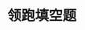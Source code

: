 # 领跑填空题

<figure><img src="https://cdn.staticaly.com/gh/clearng/klyme-api-img@main/XHEYURQ7%60T%7DXYUBW6IQ~YFE.1xy1b8yoi31c.webp" alt=""><figcaption></figcaption></figure>

<figure><img src="https://cdn.staticaly.com/gh/clearng/klyme-api-img@main/63F18VL11S0PUJUSFSZ4R6M.5k35fbb86o40.webp" alt=""><figcaption></figcaption></figure>

<figure><img src="../.gitbook/assets/K)I1R%&#x60;NX~PV$8A7KPENI0Y.jpg" alt=""><figcaption></figcaption></figure>

<figure><img src="../.gitbook/assets/L85IXLGJHZC{C(RE5V7Y[SJ.jpg" alt=""><figcaption></figcaption></figure>

<figure><img src="https://cdn.staticaly.com/gh/clearng/klyme-api-img@main/YWBBXF2]03T_19]ZFCRGN%60B.1nfqk4mfm0kg.webp" alt=""><figcaption></figcaption></figure>

<figure><img src="../.gitbook/assets/JQ_884D&#x60;ST6CF1KKMGT_FB1 (1).jpg" alt=""><figcaption></figcaption></figure>

<figure><img src="../.gitbook/assets/@2X~~)Z2~@D0RS(A$@Y)8E8.jpg" alt=""><figcaption></figcaption></figure>

<figure><img src="../.gitbook/assets/JQ_884D&#x60;ST6CF1KKMGT_FB1.jpg" alt=""><figcaption></figcaption></figure>

<figure><img src="../.gitbook/assets/$KIR{$8R]_S3CMW69D1~R$7.jpg" alt=""><figcaption></figcaption></figure>

<figure><img src="../.gitbook/assets/MSRVOGF%O8&#x60;][~HE}B]7QLR.jpg" alt=""><figcaption></figcaption></figure>

<figure><img src="../.gitbook/assets/PD)RWY[ZJNW}J8M&#x60;V)Z{4MR.jpg" alt=""><figcaption></figcaption></figure>

<figure><img src="../.gitbook/assets/UC7{022)JL4NXB$2%FBNNS0.jpg" alt=""><figcaption></figcaption></figure>

<figure><img src="../.gitbook/assets/WT)RJ]IOW0Y()5[2PA7H35S.jpg" alt=""><figcaption></figcaption></figure>

<figure><img src="../.gitbook/assets/@4Q}8)7~XERK@9J14JI4LUQ.jpg" alt=""><figcaption></figcaption></figure>

<figure><img src="https://cdn.staticaly.com/gh/clearng/klyme-api-img@main/Q5GP2%7B7DXTSY0~4XU[[0AQK.6hasrn7atss0.webp" alt=""><figcaption></figcaption></figure>

<figure><img src="../.gitbook/assets/4FN%JWSM2GU2$Z_LIT][FCI.jpg" alt=""><figcaption></figcaption></figure>

<figure><img src="../.gitbook/assets/00UKR0DY1%V&#x60;ZH%3GLEK]5T.jpg" alt=""><figcaption></figcaption></figure>

<figure><img src="https://cdn.staticaly.com/gh/clearng/klyme-api-img@main/D9_)L~]OCE_8U$ZY%60F8_WPD.1rjmpdd715sw.webp" alt=""><figcaption></figcaption></figure>

<figure><img src="../.gitbook/assets/KS%I]J9OZ%HULA]ZGY{18G8.jpg" alt=""><figcaption></figcaption></figure>

<figure><img src="../.gitbook/assets/FQ5XYBQ%6I8[4@XYU%W@X)V.jpg" alt=""><figcaption></figcaption></figure>

<figure><img src="https://cdn.staticaly.com/gh/clearng/klyme-api-img@main/67GO8DH[%7BY58)QAL%7BK078T2.1omki71abfvk.webp" alt=""><figcaption></figcaption></figure>

<figure><img src="../.gitbook/assets/C2CD76R)[GBV7AGI7_PTU$H.jpg" alt=""><figcaption></figcaption></figure>

<figure><img src="../.gitbook/assets/8YO8YO[PIV4CX4N]UD$G&#x60;BX.jpg" alt=""><figcaption></figcaption></figure>

<figure><img src="../.gitbook/assets/(P6OUG]@8MXP@J4F{%YO75P.jpg" alt=""><figcaption></figcaption></figure>

<figure><img src="../.gitbook/assets/SVTUPZCWJ$]]%[}SIT71F$H.jpg" alt=""><figcaption></figcaption></figure>

<figure><img src="https://cdn.staticaly.com/gh/clearng/klyme-api-img@main/GPVA[$6~@HC@_P(GFO8VNRI.4jvdzx21szo0.webp" alt=""><figcaption></figcaption></figure>

<figure><img src="https://cdn.staticaly.com/gh/clearng/klyme-api-img@main/5@%7D%7B]2E%7B89RY3BQC]PI~S_C.6tauxgwz7tk0.webp" alt=""><figcaption></figcaption></figure>

<figure><img src="https://cdn.staticaly.com/gh/clearng/klyme-api-img@main/3Q~%60B0KGT)W6B)N9J9KML~D.1dsnh66gbhfk.webp" alt=""><figcaption></figcaption></figure>

<figure><img src="../.gitbook/assets/YUO5Y7O%F]LB){5%~EB7J4F.jpg" alt=""><figcaption></figcaption></figure>

<figure><img src="../.gitbook/assets/UZ_DX2QUIRPQ]5V1D)O4)2L.jpg" alt=""><figcaption></figcaption></figure>

<figure><img src="https://cdn.staticaly.com/gh/clearng/fotobuffet-docs@master/xxx.28v3rrtgh7ok.webp" alt=""><figcaption></figcaption></figure>

<figure><img src="https://cdn.staticaly.com/gh/clearng/fotobuffet-docs@master/KJZH%7DS5_Y4IRS~9J@A8U~LA.3pw4hu8b91g0.webp" alt=""><figcaption></figcaption></figure>

<figure><img src="https://cdn.staticaly.com/gh/clearng/fotobuffet-docs@master/V65JY(F9Y2ODVEL6NLIT7_U.webp" alt=""><figcaption></figcaption></figure>

<figure><img src="https://cdn.staticaly.com/gh/clearng/fotobuffet-docs@master/dddd.rrbsn6j6uo0.webp" alt=""><figcaption></figcaption></figure>
